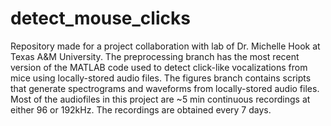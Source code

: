 # detect_mouse_clicks
Repository made for a project collaboration with lab of Dr. Michelle Hook at Texas A&M University.
The preprocessing branch has the most recent version of the MATLAB code used to detect click-like vocalizations from mice using locally-stored audio files.
The figures branch contains scripts that generate spectrograms and waveforms from locally-stored audio files.
Most of the audiofiles in this project are ~5 min continuous recordings at either 96 or 192kHz. The recordings are obtained every 7 days.
